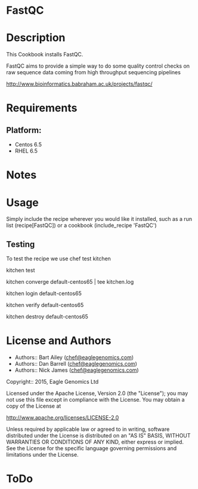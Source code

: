 # FastQC

Description
===========
This Cookbook installs FastQC.

FastQC aims to provide a simple way to do some quality 
control checks on raw sequence data coming from high throughput sequencing pipelines


http://www.bioinformatics.babraham.ac.uk/projects/fastqc/

Requirements
============

## Platform:

* Centos 6.5
* RHEL 6.5


Notes
=====


Usage
=====
Simply include the recipe wherever you would like it installed, such as a run list (recipe[FastQC]) or a cookbook (include_recipe 'FastQC')

## Testing
To test the recipe we use chef test kitchen

kitchen test

kitchen converge default-centos65 | tee kitchen.log

kitchen login default-centos65

kitchen verify default-centos65

kitchen destroy default-centos65
    
License and Authors
===================

* Authors:: Bart Ailey (<chef@eaglegenomics.com>)
* Authors:: Dan Barrell (<chef@eaglegenomics.com>)
* Authors:: Nick James (<chef@eaglegenomics.com>)

Copyright:: 2015, Eagle Genomics Ltd
    
Licensed under the Apache License, Version 2.0 (the "License");
you may not use this file except in compliance with the License.
You may obtain a copy of the License at

http://www.apache.org/licenses/LICENSE-2.0

Unless required by applicable law or agreed to in writing, software
distributed under the License is distributed on an "AS IS" BASIS,
WITHOUT WARRANTIES OR CONDITIONS OF ANY KIND, either express or implied.
See the License for the specific language governing permissions and
limitations under the License.
    
ToDo
====

